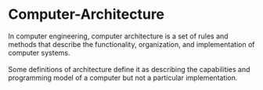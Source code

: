 # Computer-Architecture
In computer engineering, computer architecture is a set of rules and methods that describe the functionality, organization, and implementation of computer systems.<br><br>Some definitions of architecture define it as describing the capabilities and programming model of a computer but not a particular implementation.
